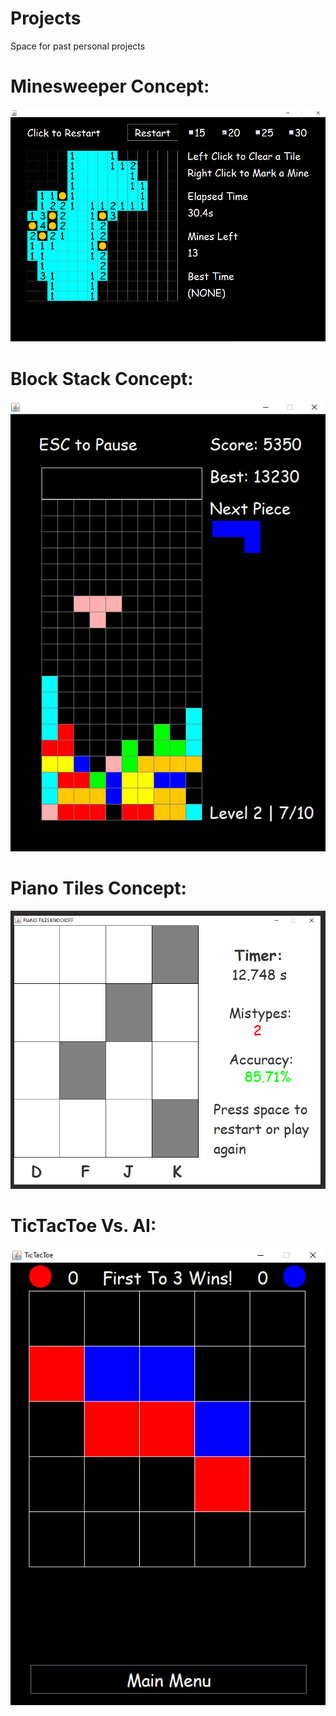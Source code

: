 # Projects
Space for past personal projects

# Minesweeper Concept:  
![Game Image](https://github.com/skandakod/Projects/blob/master/Minesweeper/Game.png)  

# Block Stack Concept:  
![Game Image](https://github.com/skandakod/Projects/blob/master/Tetris/Game.png)  

# Piano Tiles Concept:  
![Game Image](https://github.com/skandakod/Projects/blob/master/PianoTilesClone/ScreenShots/MidGame.PNG)  

# TicTacToe Vs. AI:  
![Game Image](https://github.com/skandakod/Projects/blob/master/TicTacToe/Game.png)
